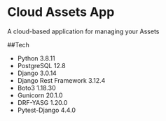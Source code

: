 # Cloud Assets App
A cloud-based application for managing your Assets


##Tech
- Python 3.8.11
- PostgreSQL 12.8
- Django 3.0.14
- Django Rest Framework 3.12.4
- Boto3 1.18.30
- Gunicorn 20.1.0
- DRF-YASG 1.20.0
- Pytest-Django 4.4.0
